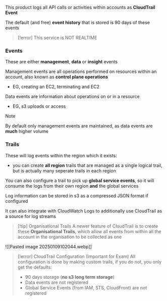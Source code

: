 This product logs all API calls or activities within accounts as **CloudTrail Event**

The default (and free) **event history** that is stored is 90 days of these events

>[!error] This service is NOT REALTIME
>
### Events

These are either **management**, **data** or **insight** events

Management events are all operations performed on resources within an account, also known as **control plane operations**
- EG, creating an EC2, terminating and EC2

Data events are information about operations on or in a resource
- EG, s3 uploads or access

>[!note] 
>By default only management events are maintained, as data events are **much** higher volume

### Trails

These will log events within the region which it exists:
- you can create **all region** trails that are managed as a single logical trail, but is actually many seperate trails in each region

You can also configure a trail to pick up **global service events**, so it will consume the logs from their own region **and** the global services

Log information can be stored in s3 as a compressed JSON format if configured

It can also integrate with CloudWatch Logs to additionally use CloudTrail as a source for log streams

>[!tip] Organisational Trails
>A newer feature of CloudTrail is to create these **Organisational Trails**, which allow all events from within all the account in the organisation to be collected as one

![[Pasted image 20250109102044.webp]]

>[!error] CloudTrail Configuration (Important for Exam)
>All configuration is done by making custom trails, if you do not, you only get the defaults:
>- 90 days storage (**no s3 long term storage**)
>- Data events are not registered
>- Global Service Events (from IAM, STS, CloudFront) are not registered